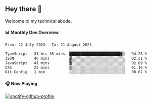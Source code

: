 ## Hey there 👋

Welcome to my technical abode.

#### 📊 Monthly Dev Overview
<!--START_SECTION:waka-->

```txt
From: 22 July 2023 - To: 21 August 2023

TypeScript   31 hrs 35 mins  ███████████████████████▓░   94.28 %
JSON         46 mins         ▓░░░░░░░░░░░░░░░░░░░░░░░░   02.31 %
JavaScript   41 mins         ▓░░░░░░░░░░░░░░░░░░░░░░░░   02.09 %
CSS          23 mins         ▒░░░░░░░░░░░░░░░░░░░░░░░░   01.16 %
Git Config   1 min           ░░░░░░░░░░░░░░░░░░░░░░░░░   00.07 %
```

<!--END_SECTION:waka-->

#### 🎧 Now Playing

[![spotify-github-profile](https://spotify-github-profile.vercel.app/api/view?uid=james2mid&cover_image=true&theme=natemoo-re)](https://open.spotify.com/user/james2mid?si=2b3baf2b09cb499e)
